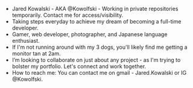 - Jared Kowalski - AKA @Kowolfski - Working in private repositories temporarily.  Contact me for access/visibility.
- Taking steps everyday to achieve my dream of becoming a full-time developer.
- Gamer, web developer, photographer, and Japanese language enthusiast.
- If I'm not running around with my 3 dogs, you'll likely find me getting a monitor tan at 2am.
- I’m looking to collaborate on just about any project - as I'm trying to bolster my portfolio. Let's connect and work together.
- How to reach me: You can contact me on gmail - Jared.Kowalski or IG @Kowolfski.

<!---
Kowolfski/Kowolfski is a ✨ special ✨ repository because its `README.md` (this file) appears on your GitHub profile.
You can click the Preview link to take a look at your changes.
--->
